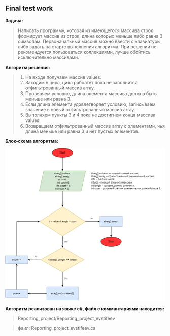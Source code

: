 ## Final test work

**Задача:**
> Написать программу, которая из имеющегося массива строк формирует массив из строк, длина которых меньше либо равна 3 символам. Первоначальный массив можно ввести с клавиатуры, либо задать на старте выполнения алгоритма. При решении не рекомендуется пользоваться коллекциями, лучше обойтись исключительно массивами.

**Алгоритм решения:**
> 1. На входе получаем массив values.
> 2. Заходим в цикл, цикл рабоатет пока не заполнится отфильтрованный массив array.
> 3. Проверяем условие, длина элемента массива должна быть меньше или равна 3.
> 3. Если длина элемента удовлетворяет условию, записываем значение в новый отфильтрованный массив array.
> 4. Выполняем пункты 3 и 4 пока не достигнем конца массива values.
> 5. Возвращаем отфильтрованный массив array с элементами, чья длина меньше или равна 3 и нет пустых элементов.

**Блок-схема алгоритма:**

![block diagram](/block%20diagram.jpg)

**Алгоритм реализован на языке с#, файл с коммантариями находится:**
 > Reporting_project/Reporting_project_evstifeev

 > фаил: Reporting_project_evstifeev.cs